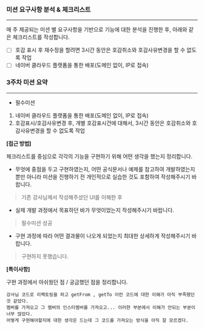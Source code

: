 ### 미션 요구사항 분석 & 체크리스트

---

매 주 제공되는 미션 별 요구사항을 기반으로 기능에 대한 분석을 진행한 후, 아래와 같은 체크리스트를 작성합니다.

- [ ] 호감 표시 후 재수정을 할려면 3시간 동안은 호감취소와 호감사유변경을 할 수 없도록 작업
- [ ] 네이버 클라우드 플랫폼을 통한 배포(도메인 없이, IP로 접속)
### 3주차 미션 요약

---

- 필수미션 
1. 네이버 클라우드 플랫폼을 통한 배포(도메인 없이, IP로 접속)
2. 호감표시/호감사유변경 후, 개별 호감표시건에 대해서, 3시간 동안은 호감취소와 호감사유변경을 할 수 없도록 작업

**[접근 방법]**

체크리스트를 중심으로 각각의 기능을 구현하기 위해 어떤 생각을 했는지 정리합니다.

- 무엇에 중점을 두고 구현하였는지, 어떤 공식문서나 예제를 참고하여 개발하였는지 뿐만 아니라 미션을 진행하기 전 개인적으로 실습한 것도 포함하여 작성해주시기 바랍니다.

> 기존 강사님께서 작성해주셨던 UI를 이해한 후 

- 실제 개발 과정에서 목표하던 바가 무엇이었는지 작성해주시기 바랍니다.

> 필수미션 성공

- 구현 과정에 따라 어떤 결과물이 나오게 되었는지 최대한 상세하게 작성해주시기 바랍니다.

> 구현하지 못했습니다.



**[특이사항]**

구현 과정에서 아쉬웠던 점 / 궁금했던 점을 정리합니다.

    강사님 코드로 리팩토링을 하고 getFrom , getTo 이런 코드에 대한 이해가 아직 부족했던 것 같았다.
    멤버를 가져오고 그 멤버의 인스타멤버를 가져오고... 이러한 부분에서 이해가 안되는 부분이 너무 많았다.
    어떻게 구현해야할지에 대한 생각은 드는데 그 코드를 가져오는 방식을 아직 잘 모르겠다.